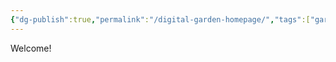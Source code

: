 ```yaml
---
{"dg-publish":true,"permalink":"/digital-garden-homepage/","tags":["gardenEntry"]}
---
```


Welcome!